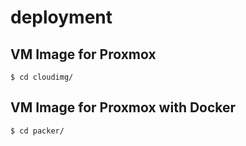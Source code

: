 # deployment

## VM Image for Proxmox
```
$ cd cloudimg/
```

## VM Image for Proxmox with Docker

```
$ cd packer/
```

